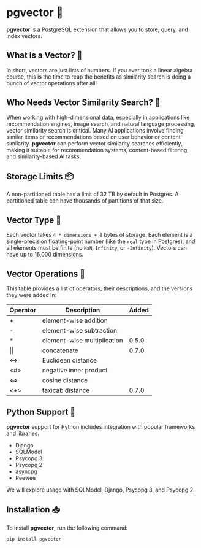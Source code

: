 # pgvector 🚀

**pgvector** is a PostgreSQL extension that allows you to store, query, and index vectors.

## What is a Vector? 🤔

In short, vectors are just lists of numbers. If you ever took a linear algebra course, this is the time to reap the benefits as similarity search is doing a bunch of vector operations after all!

## Who Needs Vector Similarity Search? 🧐

When working with high-dimensional data, especially in applications like recommendation engines, image search, and natural language processing, vector similarity search is critical. Many AI applications involve finding similar items or recommendations based on user behavior or content similarity. **pgvector** can perform vector similarity searches efficiently, making it suitable for recommendation systems, content-based filtering, and similarity-based AI tasks.

## Storage Limits 📦

A non-partitioned table has a limit of 32 TB by default in Postgres. A partitioned table can have thousands of partitions of that size.

## Vector Type 🧮

Each vector takes `4 * dimensions + 8` bytes of storage. Each element is a single-precision floating-point number (like the `real` type in Postgres), and all elements must be finite (no `NaN`, `Infinity`, or `-Infinity`). Vectors can have up to 16,000 dimensions.

## Vector Operations 🔧

This table provides a list of operators, their descriptions, and the versions they were added in:

<table>
  <thead>
    <tr>
      <th>Operator</th>
      <th>Description</th>
      <th>Added</th>
    </tr>
  </thead>
  <tbody>
    <tr>
      <td>+</td>
      <td>element-wise addition</td>
      <td></td>
    </tr>
    <tr>
      <td>-</td>
      <td>element-wise subtraction</td>
      <td></td>
    </tr>
    <tr>
      <td>*</td>
      <td>element-wise multiplication</td>
      <td>0.5.0</td>
    </tr>
    <tr>
      <td>||</td>
      <td>concatenate</td>
      <td>0.7.0</td>
    </tr>
    <tr>
      <td>&lt;-&gt;</td>
      <td>Euclidean distance</td>
      <td></td>
    </tr>
    <tr>
      <td>&lt;#&gt;</td>
      <td>negative inner product</td>
      <td></td>
    </tr>
    <tr>
      <td>&lt;=&gt;</td>
      <td>cosine distance</td>
      <td></td>
    </tr>
    <tr>
      <td>&lt;+&gt;</td>
      <td>taxicab distance</td>
      <td>0.7.0</td>
    </tr>
  </tbody>
</table>


## Python Support 🐍

**pgvector** support for Python includes integration with popular frameworks and libraries:
- Django
- SQLModel
- Psycopg 3
- Psycopg 2
- asyncpg
- Peewee

We will explore usage with SQLModel, Django, Psycopg 3, and Psycopg 2.

## Installation 📥

To install **pgvector**, run the following command:

```bash
pip install pgvector
